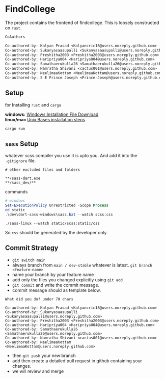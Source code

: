 # FindCollege

The project contains the frontend of findcollege.
This is loosely constructed on `rust`.

```txt
CoAuthors

Co-authored-by: Kalyan Prasad <Kalyancric18@users.noreply.github.com>
Co-authored-by: Sukanyasaasupalli <Sukanyasaasupalli@users.noreply.github.com>
Co-authored-by: Preshitha2003 <Preshitha2003@users.noreply.github.com>
Co-authored-by: Haripriya004 <Haripriya004@users.noreply.github.com>
Co-authored-by: Samathaerukulla26 <Samathaerukulla26@users.noreply.github.com>
Co-authored-by: Namratha Shivani <cactus001@users.noreply.github.com>
Co-authored-by: NeelimaaKottam <NeelimaaKottam@users.noreply.github.com>
Co-authored-by: S E Prince Joseph <Prince-Joseph@users.noreply.github.com>
```

## Setup

for Installing `rust` and `cargo`

**windows:** [Windows Installation File Download](https://win.rustup.rs/)  
**linux/mac** [Unix Bases installation steps](https://rustup.rs/)

```bash
cargo run
```

## `sass` Setup

whatever scss compiler you use it is upto you.
And add it into the `.gitignore` file.

```git
# other excluded files and folders

**/sass-dart.exe
**/sass_dev/**

```

commands

```powershell
# windows
Set-ExecutionPolicy Unrestricted -Scope Process
cd static
.\dev\dart-sass-windows\sass.bat --watch scss:css 
```

```linux
./sass-linux --watch static/scss:static/css
```

So `css` should be generated by the developer only.

## Commit Strategy

- `git switch main`
- always branch from `main / dev-stable` whatever is latest. `git branch <feature-name>`
- name your branch by your feature name
- add only the files you changed explicitly using `git add`
- `git commit` and write the commit message.
- commit message should as template below.

```COMMIT
What did you do? under 70 chars

Co-authored-by: Kalyan Prasad <Kalyancric18@users.noreply.github.com>
Co-authored-by: Sukanyasaasupalli <Sukanyasaasupalli@users.noreply.github.com>
Co-authored-by: Preshitha2003 <Preshitha2003@users.noreply.github.com>
Co-authored-by: Haripriya004 <Haripriya004@users.noreply.github.com>
Co-authored-by: Samathaerukulla26 <Samathaerukulla26@users.noreply.github.com>
Co-authored-by: Namratha Shivani <cactus001@users.noreply.github.com>
Co-authored-by: NeelimaaKottam <NeelimaaKottam@users.noreply.github.com>
```

- then `git push` your new branch
- add then create a detailed pull request in github containing your changes.
- we will review and merge
